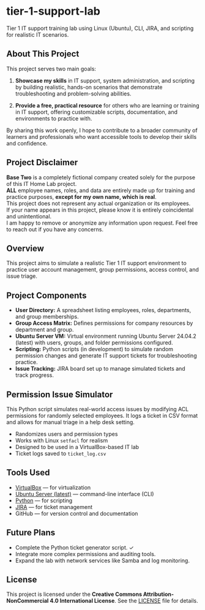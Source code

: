 # tier-1-support-lab

Tier 1 IT support training lab using Linux (Ubuntu), CLI, JIRA, and scripting for realistic IT scenarios.

## About This Project

This project serves two main goals:

1. **Showcase my skills** in IT support, system administration, and scripting by building realistic, hands-on scenarios that demonstrate troubleshooting and problem-solving abilities.

2. **Provide a free, practical resource** for others who are learning or training in IT support, offering customizable scripts, documentation, and environments to practice with.

By sharing this work openly, I hope to contribute to a broader community of learners and professionals who want accessible tools to develop their skills and confidence.


## Project Disclaimer

**Base Two** is a completely fictional company created solely for the purpose of this IT Home Lab project.  
**ALL** employee names, roles, and data are entirely made up for training and practice purposes, **except for my own name, which is real**.  
This project does not represent any actual organization or its employees.  
If your name appears in this project, please know it is entirely coincidental and unintentional.  
I am happy to remove or anonymize any information upon request. Feel free to reach out if you have any concerns.

## Overview

This project aims to simulate a realistic Tier 1 IT support environment to practice user account management, group permissions, access control, and issue triage.

## Project Components

- **User Directory:** A spreadsheet listing employees, roles, departments, and group memberships.  
- **Group Access Matrix:** Defines permissions for company resources by department and group.  
- **Ubuntu Server VM:** Virtual environment running Ubuntu Server 24.04.2 (latest) with users, groups, and folder permissions configured.  
- **Scripting:** Python scripts (in development) to simulate random permission changes and generate IT support tickets for troubleshooting practice.  
- **Issue Tracking:** JIRA board set up to manage simulated tickets and track progress.

## Permission Issue Simulator

This Python script simulates real-world access issues by modifying ACL permissions for randomly selected employees. It logs a ticket in CSV format and allows for manual triage in a help desk setting.

- Randomizes users and permission types
- Works with Linux `setfacl` for realism
- Designed to be used in a VirtualBox-based IT lab
- Ticket logs saved to `ticket_log.csv`

## Tools Used

- [VirtualBox](https://www.virtualbox.org/wiki/Downloads) — for virtualization  
- [Ubuntu Server (latest)](https://ubuntu.com/download/server) — command-line interface (CLI)  
- [Python](https://www.python.org/downloads/) — for scripting  
- [JIRA](https://www.atlassian.com/software/jira/free) — for ticket management  
- GitHub — for version control and documentation

## Future Plans

- Complete the Python ticket generator script. ✓
- Integrate more complex permissions and auditing tools.  
- Expand the lab with network services like Samba and log monitoring.

## License

This project is licensed under the **Creative Commons Attribution-NonCommercial 4.0 International License**. See the [LICENSE](./LICENSE.md) file for details.
